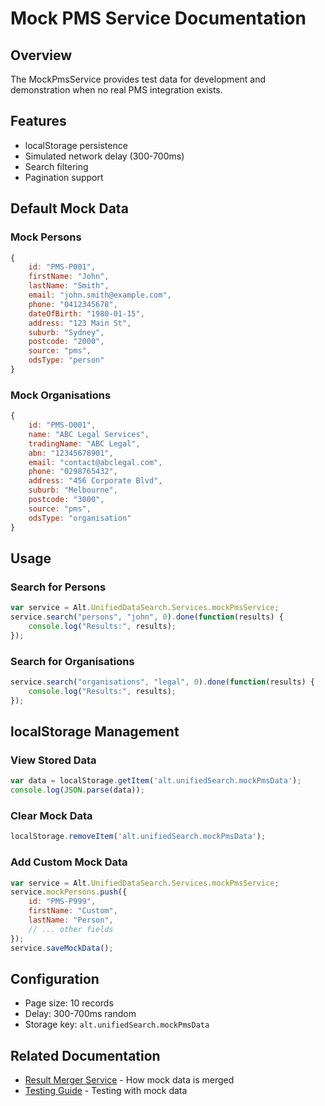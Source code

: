 # Mock PMS Service Documentation

## Overview
The MockPmsService provides test data for development and demonstration when no real PMS integration exists.

## Features
- localStorage persistence
- Simulated network delay (300-700ms)
- Search filtering
- Pagination support

## Default Mock Data

### Mock Persons
```javascript
{
    id: "PMS-P001",
    firstName: "John",
    lastName: "Smith",
    email: "john.smith@example.com",
    phone: "0412345678",
    dateOfBirth: "1980-01-15",
    address: "123 Main St",
    suburb: "Sydney",
    postcode: "2000",
    source: "pms",
    odsType: "person"
}
```

### Mock Organisations
```javascript
{
    id: "PMS-O001",
    name: "ABC Legal Services",
    tradingName: "ABC Legal",
    abn: "12345678901",
    email: "contact@abclegal.com",
    phone: "0298765432",
    address: "456 Corporate Blvd",
    suburb: "Melbourne",
    postcode: "3000",
    source: "pms",
    odsType: "organisation"
}
```

## Usage

### Search for Persons
```javascript
var service = Alt.UnifiedDataSearch.Services.mockPmsService;
service.search("persons", "john", 0).done(function(results) {
    console.log("Results:", results);
});
```

### Search for Organisations
```javascript
service.search("organisations", "legal", 0).done(function(results) {
    console.log("Results:", results);
});
```

## localStorage Management

### View Stored Data
```javascript
var data = localStorage.getItem('alt.unifiedSearch.mockPmsData');
console.log(JSON.parse(data));
```

### Clear Mock Data
```javascript
localStorage.removeItem('alt.unifiedSearch.mockPmsData');
```

### Add Custom Mock Data
```javascript
var service = Alt.UnifiedDataSearch.Services.mockPmsService;
service.mockPersons.push({
    id: "PMS-P999",
    firstName: "Custom",
    lastName: "Person",
    // ... other fields
});
service.saveMockData();
```

## Configuration
- Page size: 10 records
- Delay: 300-700ms random
- Storage key: `alt.unifiedSearch.mockPmsData`

## Related Documentation
- [Result Merger Service](06-result-merger.md) - How mock data is merged
- [Testing Guide](13-testing.md) - Testing with mock data